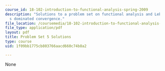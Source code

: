 ```yaml
---
course_id: 18-102-introduction-to-functional-analysis-spring-2009
description: "Solutions to a problem set on functional analysis and Lebesgue\u2019\
  s dominated convergence."
file_location: /coursemedia/18-102-introduction-to-functional-analysis-spring-2009/1f09bb1775cb803766aacd660c74b8a2_MIT18_102s09_sol_pset05.pdf
file_type: application/pdf
layout: pdf
title: Problem Set 5 Solutions
type: course
uid: 1f09bb1775cb803766aacd660c74b8a2

---
```

None